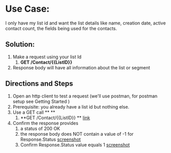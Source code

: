 # Use Case:

I only have my list id and want the list details like name, creation date, active contact count, the fields being used for the contacts.


## Solution:  



1.  Make a request using your list Id
    1.  **GET /Contact/{{ListID}}**
1.  Response body will have all information about the list or segment    


## Directions and Steps 



1.  Open an http client to test a request (we'll use postman, for postman setup see Getting Started )
1.  Prerequisite: you already have a list id but nothing else.
1.  Use a GET call ** **
    1.  **GET /Contact/{{ListID}} ** [link](https://developer.benchmarkemail.com/#dfa2a8a6-f1ba-d4b8-4d9f-d3b637be2291) 
1.  Confirm the response provides 
    1.  a status of 200 OK 
    1.  the response body does NOT contain a value of -1 for Response.Status  [screenshot](https://www.dropbox.com/s/kwu27jjk93nuk5y/2018-09-17_08-25-29.png?dl=0)
    1.  Confirm Response.Status value equals 1 [screenshot](https://www.dropbox.com/s/38tjd7hz0j1jo2h/2018-09-17_08-26-57.png?dl=0)
